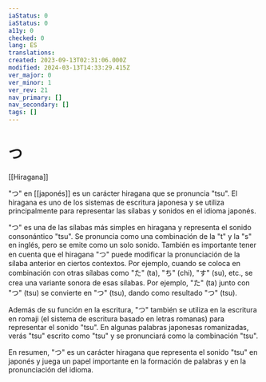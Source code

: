 ```yaml
---
iaStatus: 0
iaStatus: 0
a11y: 0
checked: 0
lang: ES
translations: 
created: 2023-09-13T02:31:06.000Z
modified: 2024-03-13T14:33:29.415Z
ver_major: 0
ver_minor: 1
ver_rev: 21
nav_primary: []
nav_secondary: []
tags: []
---
```

# つ

[[Hiragana]]

"つ" en [[japonés]] es un carácter hiragana que se pronuncia "tsu". El hiragana es uno de los sistemas de escritura japonesa y se utiliza principalmente para representar las sílabas y sonidos en el idioma japonés.

"つ" es una de las sílabas más simples en hiragana y representa el sonido consonántico "tsu". Se pronuncia como una combinación de la "t" y la "s" en inglés, pero se emite como un solo sonido. También es importante tener en cuenta que el hiragana "つ" puede modificar la pronunciación de la sílaba anterior en ciertos contextos. Por ejemplo, cuando se coloca en combinación con otras sílabas como "た" (ta), "ち" (chi), "す" (su), etc., se crea una variante sonora de esas sílabas. Por ejemplo, "た" (ta) junto con "つ" (tsu) se convierte en "つ" (tsu), dando como resultado "つ" (tsu).

Además de su función en la escritura, "つ" también se utiliza en la escritura en romaji (el sistema de escritura basado en letras romanas) para representar el sonido "tsu". En algunas palabras japonesas romanizadas, verás "tsu" escrito como "tsu" y se pronunciará como la combinación "tsu".

En resumen, "つ" es un carácter hiragana que representa el sonido "tsu" en japonés y juega un papel importante en la formación de palabras y en la pronunciación del idioma.